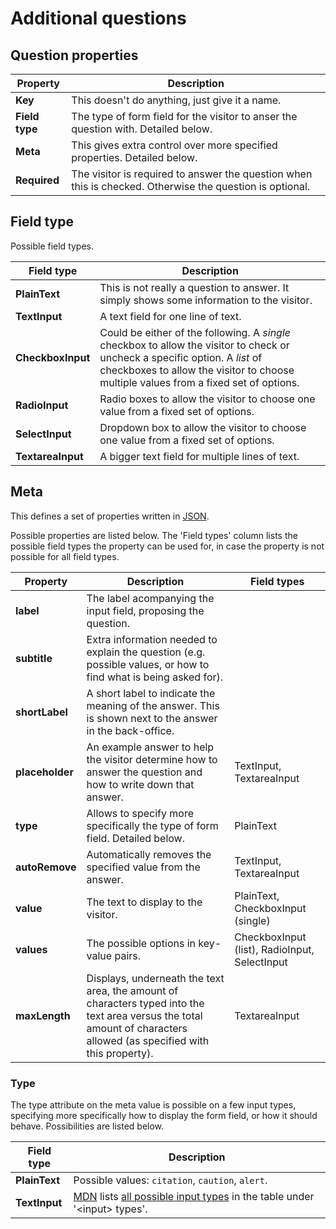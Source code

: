 # Additional questions

## Question properties

| Property | Description
| - | -
| **Key** | This doesn't do anything, just give it a name.
| **Field type** | The type of form field for the visitor to anser the question with. Detailed below.
| **Meta** | This gives extra control over more specified properties. Detailed below.
| **Required** | The visitor is required to answer the question when this is checked. Otherwise the question is optional.

## Field type

Possible field types.

| Field type | Description
| - | -
| **PlainText** | This is not really a question to answer. It simply shows some information to the visitor.
| **TextInput** | A text field for one line of text.
| **CheckboxInput** | Could be either of the following. A *single* checkbox to allow the visitor to check or uncheck a specific option. A *list* of checkboxes to allow the visitor to choose multiple values from a fixed set of options.
| **RadioInput** | Radio boxes to allow the visitor to choose one value from a fixed set of options.
| **SelectInput** | Dropdown box to allow the visitor to choose one value from a fixed set of options.
| **TextareaInput** | A bigger text field for multiple lines of text.

## Meta

This defines a set of properties written in [JSON](https://developer.mozilla.org/en-US/docs/Learn/JavaScript/Objects/JSON).

Possible properties are listed below. The 'Field types' column lists the possible field types the property can be used for, in case the property is not possible for all field types.

| Property | Description | Field types
| - | - | -
| **label** | The label acompanying the input field, proposing the question.
| **subtitle** | Extra information needed to explain the question (e.g. possible values, or how to find what is being asked for).
| **shortLabel** | A short label to indicate the meaning of the answer. This is shown next to the answer in the back-office.
| **placeholder** | An example answer to help the visitor determine how to answer the question and how to write down that answer. | TextInput, TextareaInput
| **type** | Allows to specify more specifically the type of form field. Detailed below. | PlainText
| **autoRemove** | Automatically removes the specified value from the answer. | TextInput, TextareaInput
| **value** | The text to display to the visitor. | PlainText, CheckboxInput (single)
| **values** | The possible options in key-value pairs. | CheckboxInput (list), RadioInput, SelectInput
| **maxLength** | Displays, underneath the text area, the amount of characters typed into the text area versus the total amount of characters allowed (as specified with this property). | TextareaInput

### Type

The type attribute on the meta value is possible on a few input types, specifying more specifically how to display the form field, or how it should behave. Possibilities are listed below.

| Field type | Description
| - | -
| **PlainText** | Possible values: `citation`, `caution`, `alert`.
| **TextInput** | [MDN](https://developer.mozilla.org) lists [all possible input types](https://developer.mozilla.org/en-US/docs/Web/HTML/Element/input) in the table under '\<input\> types'.
